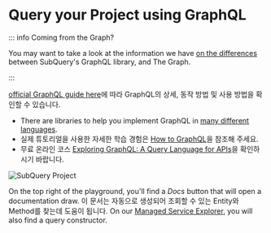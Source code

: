 # Query your Project using GraphQL

::: info Coming from the Graph?

You may want to take a look at the information we have [on the differences](../build/graph-migration.md#graphql-query-differences) between SubQuery's GraphQL library, and The Graph.

:::

[official GraphQL guide here](https://graphql.org/learn/)에 따라 GraphQL의 상세, 동작 방법 및 사용 방법을 확인할 수 있습니다.

- There are libraries to help you implement GraphQL in [many different languages](https://graphql.org/code/).
- 실제 튜토리얼을 사용한 자세한 학습 경험은 [How to GraphQL](https://www.howtographql.com/)을 참조해 주세요.
- 무료 온라인 코스 [Exploring GraphQL: A Query Language for APIs](https://www.edx.org/course/exploring-graphql-a-query-language-for-apis)을 확인하시기 바랍니다.

![SubQuery Project](/assets/img/query.png)

On the top right of the playground, you'll find a _Docs_ button that will open a documentation draw. 이 문서는 자동으로 생성되어 조회할 수 있는 Entity와 Method를 찾는데 도움이 됩니다. On our [Managed Service Explorer](https://explorer.subquery.network/), you will also find a query constructor.
